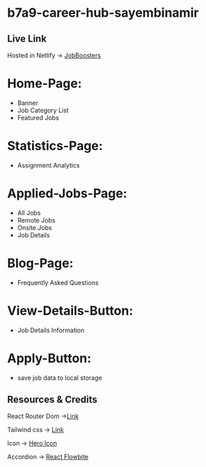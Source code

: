 # b7a9-career-hub-sayembinamir


## Live Link

Hosted in Netlify -> [JobBoosters](https://meek-quokka-815dca.netlify.app/)

# Home-Page:

* Banner
* Job Category List
* Featured Jobs

# Statistics-Page:

* Assignment Analytics

# Applied-Jobs-Page:

* All Jobs
* Remote Jobs
* Onsite Jobs
* Job Details

# Blog-Page:

* Frequently Asked Questions

# View-Details-Button:

* Job Details Information

# Apply-Button:

* save job data to local storage

## Resources & Credits

React Router Dom ->[Link](https://reactrouter.com/en/main/start/tutorial)

Tailwind css -> [Link](https://tailwindcss.com/)

Icon -> [Hero Icon](https://heroicons.com/)

Accordion -> [React Flowbite](https://flowbite-react.com/accordion)
